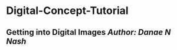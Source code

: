 # Digital-Concept-Tutorial

Getting into Digital Images
*Author: Danae N Nash*
-----------------------------
